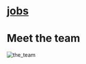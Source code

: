 # [jobs](https://github.com/BemteviSeguros/jobs)
# Meet the team
![the_team](https://user-images.githubusercontent.com/5133450/221673401-a4abe3e3-cfd3-456c-a87e-dd94d5fae7a2.png)
